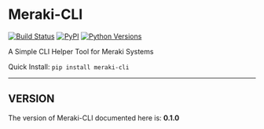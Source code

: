 # Meraki-CLI

[![Build Status](https://travis-ci.org/PackeTsar/meraki-cli.svg?branch=master)](https://travis-ci.org/PackeTsar/meraki-cli)
[![PyPI](https://img.shields.io/pypi/v/meraki-cli.svg)](https://pypi.python.org/pypi/meraki-cli)
[![Python Versions](https://img.shields.io/pypi/pyversions/meraki-cli.svg)](https://pypi.python.org/pypi/meraki-cli)

A Simple CLI Helper Tool for Meraki Systems

Quick Install: `pip install meraki-cli`


-----------------------------------------
##   VERSION   ##
The version of Meraki-CLI documented here is: **0.1.0**
